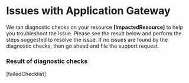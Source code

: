 <properties 
    pageTitle="Connection timed out issues"
    description="Connection timed out issues with Azure Application Gateway"
    infoBubbleText="Diagnostic checks to root-cauase connection timed out issue"
    service="microsoft.network"
    resource="applicationgateways"
    authors="abshamsft"
    ms.author="absha"
    selfHelpType="diagnostics"
    articleId="application-gateway-multiple-insights"
    diagnosticScenario="AppGwCertificateIssuesAzurePortalInsight,AppGwConnectionTimedOutAzurePortalInsight,AppGwUnknownBackendHealthAzurePortalInsight"
    supportTopicIds=""
    cloudEnvironments="public,fairfax,blackforest,mooncake, usnat, ussec"
 	ownershipId="CloudNet_AzureApplicationGateway"
/>

# Issues with Application Gateway

<!--issueDescription-->
We ran diagnostic checks on your resource **<!--$ImpactedResource-->[ImpactedResource]<!--/$ImpactedResource-->** to help you troubleshoot the issue. Please see the result below and perform the steps suggested to resolve the issue. If no issues are found by the diagnostic checks, then go ahead and file the support request.

### **Result of diagnostic checks**

 <!--$failedCheckList-->[failedChecklist]<!--/$failedCheckList-->

<!--/issueDescription-->
